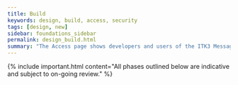 ```yaml
---
title: Build
keywords: design, build, access, security
tags: [design, new]
sidebar: foundations_sidebar
permalink: design_build.html
summary: "The Access page shows developers and users of the ITK3 Messaging Solutions what is involved in providing an ITK3 Messaging Solution"
---
```


{% include important.html content="All phases outlined below are indicative and subject to on-going review." %}




